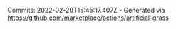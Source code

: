 Commits: 2022-02-20T15:45:17.407Z - Generated via https://github.com/marketplace/actions/artificial-grass
<br>
